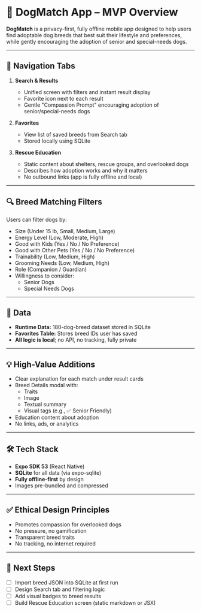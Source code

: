 # 🐶 DogMatch App – MVP Overview

**DogMatch** is a privacy-first, fully offline mobile app designed to help users find adoptable dog breeds that best suit their lifestyle and preferences, while gently encouraging the adoption of senior and special-needs dogs.

---

## 📱 Navigation Tabs

1. **Search & Results**
   - Unified screen with filters and instant result display
   - Favorite icon next to each result
   - Gentle "Compassion Prompt" encouraging adoption of senior/special-needs dogs

2. **Favorites**
   - View list of saved breeds from Search tab
   - Stored locally using SQLite

3. **Rescue Education**
   - Static content about shelters, rescue groups, and overlooked dogs
   - Describes how adoption works and why it matters
   - No outbound links (app is fully offline and local)

---

## 🔍 Breed Matching Filters

Users can filter dogs by:
- Size (Under 15 lb, Small, Medium, Large)
- Energy Level (Low, Moderate, High)
- Good with Kids (Yes / No / No Preference)
- Good with Other Pets (Yes / No / No Preference)
- Trainability (Low, Medium, High)
- Grooming Needs (Low, Medium, High)
- Role (Companion / Guardian)
- Willingness to consider:
  - Senior Dogs
  - Special Needs Dogs

---

## 💾 Data

- **Runtime Data:** 180-dog-breed dataset stored in SQLite
- **Favorites Table:** Stores breed IDs user has saved
- **All logic is local**; no API, no tracking, fully private

---

## 💡 High-Value Additions

- Clear explanation for each match under result cards
- Breed Details modal with:
  - Traits
  - Image
  - Textual summary
  - Visual tags (e.g., ✅ Senior Friendly)
- Education content about adoption
- No links, ads, or analytics

---

## 🛠️ Tech Stack

- **Expo SDK 53** (React Native)
- **SQLite** for all data (via expo-sqlite)
- **Fully offline-first** by design
- Images pre-bundled and compressed

---

## ✅ Ethical Design Principles

- Promotes compassion for overlooked dogs
- No pressure, no gamification
- Transparent breed traits
- No tracking, no internet required

---

## 🔧 Next Steps

- [ ] Import breed JSON into SQLite at first run
- [ ] Design Search tab and filtering logic
- [ ] Add visual badges to breed results
- [ ] Build Rescue Education screen (static markdown or JSX)